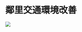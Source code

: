 # 鄰里交通環境改善

![](https://scontent.ftpe7-4.fna.fbcdn.net/v/t1.0-9/122121097_2684051465182697_8313679273593540742_o.jpg?_nc_cat=105&ccb=2&_nc_sid=8bfeb9&_nc_ohc=b_I1n-s-WEcAX--2orr&_nc_ht=scontent.ftpe7-4.fna&oh=acf8dc6c8a24f6f1ad5c53d538811273&oe=5FFD4890)
